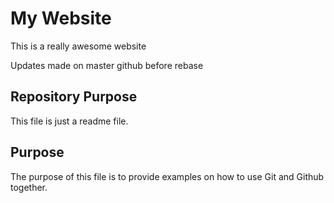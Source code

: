 # My Website

This is a really awesome website

Updates made on master github before rebase


## Repository Purpose

This file is just a readme file.

## Purpose

The purpose of this file is to provide examples on how to use Git and Github together.
